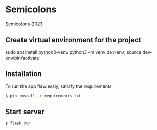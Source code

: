 # Semicolons
Semicolons-2023


## Create virtual environment for the project
sudo apt install python3-venv
python3 -m venv dev-env; source dev-env/bin/activate

## Installation

To run the app flawlessly, satisfy the requirements
```bash
$ pip install -r requirements.txt
```

## Start server
```bash
$ flask run
```